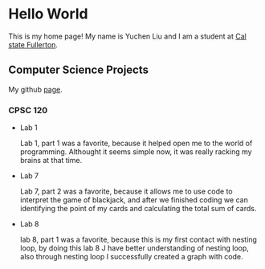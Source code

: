 # Hello World
This is my home page! My name is Yuchen Liu and I am a student at [Cal state Fullerton](https://www.fullerton.edu/).
## Computer Science Projects
My github [page](https://github.com/yuchenliu39).
### CPSC 120

*  Lab 1
   
   Lab 1, part 1 was a favorite, because it helped open me to the world of programming. Althought it seems simple now, it was really racking my brains at that time.

*  Lab 7
   
   Lab 7, part 2 was a favorite, because it allows me to use code to interpret the game of blackjack, and after we finished coding we can identifying the point of my cards and calculating the total sum of cards.

*  Lab 8
   
   lab 8, part 1 was a favorite, because this is my first contact with nesting loop, by doing this lab 8 J have better understanding of nesting loop, also through nesting loop I successfully created a graph with code.